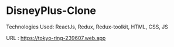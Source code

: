 # DisneyPlus-Clone
Technologies Used: ReactJs, Redux, Redux-toolkit, HTML, CSS, JS

URL : https://tokyo-ring-239607.web.app
